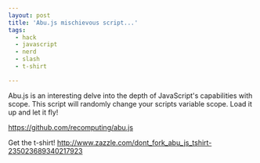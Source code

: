```yaml
---
layout: post
title: 'Abu.js mischievous script...'
tags:
  - hack
  - javascript
  - nerd
  - slash
  - t-shirt

---
```


Abu.js is an interesting delve into the depth of JavaScript's capabilities with scope. This script will randomly change your scripts variable scope. Load it up and let it fly!

<a href="https://github.com/recomputing/abu.js">https://github.com/recomputing/abu.js</a>

Get the t-shirt! <a href="http://www.zazzle.com/dont_fork_abu_js_tshirt-235023689340217923">http://www.zazzle.com/dont_fork_abu_js_tshirt-235023689340217923</a>

